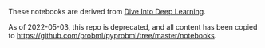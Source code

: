 These notebooks are derived from [Dive Into Deep Learning](http://d2l.ai/).

As of 2022-05-03, this repo is deprecated, and all content has been copied to
https://github.com/probml/pyprobml/tree/master/notebooks.

